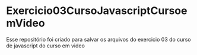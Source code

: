 # Exercicio03CursoJavascriptCursoemVideo
 Esse repositório foi criado para salvar os arquivos do exercicio 03 do curso de javascript do curso em video
